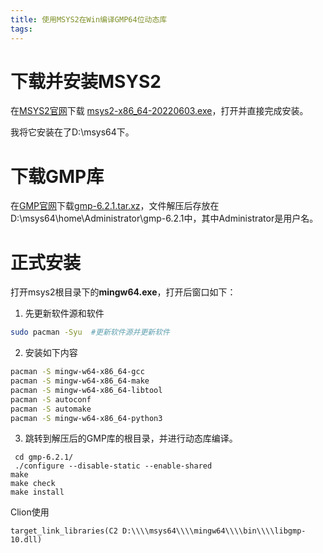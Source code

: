```yaml
---
title: 使用MSYS2在Win编译GMP64位动态库
tags:
---
```


# 下载并安装MSYS2

在[MSYS2官网](https://www.msys2.org/)下载 [msys2-x86_64-20220603.exe](https://github.com/msys2/msys2-installer/releases/download/2022-06-03/msys2-x86_64-20220603.exe)，打开并直接完成安装。

我将它安装在了D:\msys64下。

# 下载GMP库

在[GMP官网](https://gmplib.org/)下载[gmp-6.2.1.tar.xz](https://gmplib.org/download/gmp/gmp-6.2.1.tar.xz)，文件解压后存放在D:\msys64\home\Administrator\gmp-6.2.1中，其中Administrator是用户名。

# 正式安装

打开msys2根目录下的**mingw64.exe**，打开后窗口如下：


1. 先更新软件源和软件

```bash
sudo pacman -Syu  #更新软件源并更新软件
```

2. 安装如下内容

```bash
pacman -S mingw-w64-x86_64-gcc
pacman -S mingw-w64-x86_64-make
pacman -S mingw-w64-x86_64-libtool
pacman -S autoconf
pacman -S automake
pacman -S mingw-w64-x86_64-python3
```

3. 跳转到解压后的GMP库的根目录，并进行动态库编译。

```
 cd gmp-6.2.1/
 ./configure --disable-static --enable-shared
make
make check
make install
```


Clion使用
```
target_link_libraries(C2 D:\\\\msys64\\\\mingw64\\\\bin\\\\libgmp-10.dll)
```